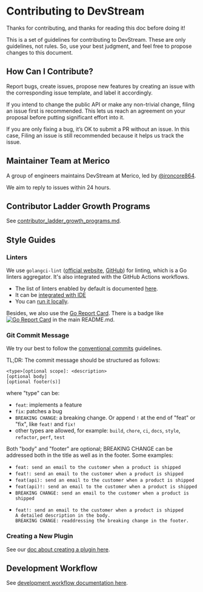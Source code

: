 # Contributing to DevStream

Thanks for contributing, and thanks for reading this doc before doing it!

This is a set of guidelines for contributing to DevStream. These are only guidelines, not rules. So, use your best judgment, and feel free to propose changes to this document.

## How Can I Contribute?

Report bugs, create issues, propose new features by creating an issue with the corresponding issue template, and label it accordingly.

If you intend to change the public API or make any non-trivial change, filing an issue first is recommended. This lets us reach an agreement on your proposal before putting significant effort into it.

If you are only fixing a bug, it’s OK to submit a PR without an issue. In this case, Filing an issue is still recommended because it helps us track the issue.

## Maintainer Team at Merico

A group of engineers maintains DevStream at Merico, led by [@ironcore864](https://github.com/ironcore864).

We aim to reply to issues within 24 hours.

## Contributor Ladder Growth Programs

See [contributor_ladder_growth_programs.md](docs/contributing/contributor_ladder_growth_programs.md).

## Style Guides

### Linters

We use `golangci-lint` ([official website](https://golangci-lint.run/), [GitHub](https://github.com/golangci/golangci-lint)) for linting, which is a Go linters aggregator. It's also integrated with the GitHub Actions workflows.

- The list of linters enabled by default is documented [here](https://golangci-lint.run/usage/linters/).
- It can be [integrated with IDE](https://golangci-lint.run/usage/integrations/)
- You can [run it locally](https://golangci-lint.run/usage/quick-start/).

Besides, we also use the [Go Report Card](https://goreportcard.com/report/github.com/devstream-io/devstream). There is a badge like [![Go Report Card](https://goreportcard.com/badge/github.com/devstream-io/devstream)](https://goreportcard.com/report/github.com/devstream-io/devstream) in the main README.md.

### Git Commit Message

We try our best to follow the [conventional commits](https://www.conventionalcommits.org/en/v1.0.0/#summary) guidelines.

TL;DR: The commit message should be structured as follows:

```
<type>[optional scope]: <description>
[optional body]
[optional footer(s)]
```

where "type" can be:
- `feat`: implements a feature
- `fix`: patches a bug
- `BREAKING CHANGE`: a breaking change. Or append `!` at the end of "feat" or "fix", like `feat!` and `fix!`
- other types are allowed, for example: `build`, `chore`, `ci`, `docs`, `style`, `refactor`, `perf`, `test`

Both "body" and "footer" are optional; BREAKING CHANGE can be addressed both in the title as well as in the footer. Some examples:

- `feat: send an email to the customer when a product is shipped`
- `feat!: send an email to the customer when a product is shipped`
- `feat(api): send an email to the customer when a product is shipped`
- `feat(api)!: send an email to the customer when a product is shipped`
- `BREAKING CHANGE: send an email to the customer when a product is shipped`
- ```
  feat!: send an email to the customer when a product is shipped
  A detailed description in the body.
  BREAKING CHANGE: readdressing the breaking change in the footer.
  ```

### Creating a New Plugin

See our [doc about creating a plugin here](https://docs.devstream.io/en/latest/contributing/architecture/).

## Development Workflow

See [development workflow documentation here](https://docs.devstream.io/en/latest/contributing/development-workflow/).
